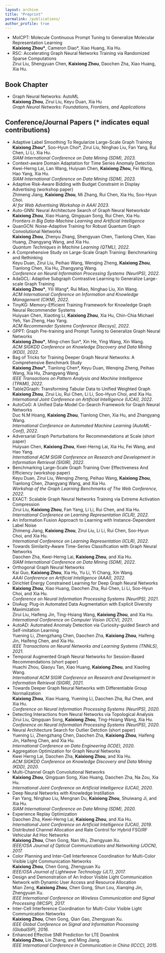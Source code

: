 ```yaml
---
layout: archive
title: "Preprint"
permalink: /publications/
author_profile: true
---
```


<ul>
<li>MolCPT: Molecule Continuous Prompt Tuning to Generalize Molecular Representation Learning<br />
<b>Kaixiong Zhou*</b>, Cameron Diao*, Xiao Huang, Xia Hu.<br /></li>

<li>RSC: Accelerating Graph Neural Networks Training via Randomized Sparse Computations<br />
Zirui Liu, Shengyuan Chen, <b>Kaixiong Zhou</b>, Daochen Zha, Xiao Huang, Xia Hu.<br /></li>
</ul>

## Book Chapter
<ul>
<li>Graph Neural Networks: AutoML<br />
<b>Kaixiong Zhou</b>, Zirui Liu, Keyu Duan, Xia Hu<br />
<i>Graph Neural Networks: Foundations, Frontiers, and Applications</i><br /></li>
</ul>

## Conference/Journal Papers (* indicates equal contributions)
<ul><li> Adaptive Label Smoothing To Regularize Large-Scale Graph Training<br />
<b>Kaixiong Zhou*</b>, Soo-Hyun Choi*, Zirui Liu, Ninghao Liu, Fan Yang, Rui Chen, Li Li, Xia Hu.<br />
<i>SIAM International Conference on Data Mining (SDM), 2023.</i><br /></li>

<li> Context-aware Domain Adaptation for Time Series Anomaly Detection<br />
Kwei-Herng Lai, Lan Wang, Huiyuan Chen, <b>Kaixiong Zhou</b>, Fei Wang, Hao Yang, Xia Hu.<br />
<i>SIAM International Conference on Data Mining (SDM), 2023.</i><br /></li>

<li> Adaptive Risk-Aware Bidding with Budget Constraint in Display Advertising (workshop paper)<br />
Zhimeng Jiang, <b>Kaixiong Zhou</b>, Mi Zhang, Rui Chen, Xia Hu, Soo-Hyun Choi.<br />
<i>AI for Web Advertising Workshop in AAAI 2023.</i><br /></li>

<li> Auto-GNN: Neural Architecture Search of Graph Neural Networksbr<br />
<b>Kaixiong Zhou</b>,  Xiao Huang, Qingquan Song, Rui Chen, Xia Hu.<br />
<i>Frontiers in Big Data-Machine Learning and Artificial Intelligence</i><br /></li>

<li> QuanGCN: Noise-Adaptive Training for Robust Quantum Graph Convolutional Networks<br />
<b>Kaixiong Zhou</b>, Zhenyu Zhang, Shengyuan Chen, Tianlong Chen, Xiao Huang, Zhangyang Wang, and Xia Hu.<br />
<i>Quantum Techniques in Machine Learning (QTML), 2022.</i><br /></li>

<li> A Comprehensive Study on Large-Scale Graph Training: Benchmarking and Rethinking<br />
Keyu Duan, Zirui Liu, Peihao Wang, Wenqing Zheng, <b>Kaixiong Zhou</b>, Tianlong Chen, Xia Hu, Zhangyang Wang.<br />
<i>Conference on Neural Information Processing Systems (NeurIPS), 2022.</i><br /></li>

<li> AdaGCL: Adaptive Subgraph Contrastive Learning to Generalize Large-scale Graph Training<br />
<b>Kaixiong Zhou*</b>, Yili Wang*, Rui Miao, Ninghao Liu, Xin Wang.<br />
<i>ACM International Conference on Information and Knowledge Management (CIKM), 2022.</i><br /></li>

<li> TinyKG: Memory-Efficient Training Framework for Knowledge Graph Neural Recommender
Systems<br />
Huiyuan Chen, Xiaoting Li, <b>Kaixiong Zhou</b>, Xia Hu, Chin-Chia Michael Yeh, Yan Zheng, Hao Yang.<br />
<i>ACM Recommender Systems Conference (Recsys), 2022.</i><br /></li>

<li> GPPT: Graph Pre-training and Prompt Tuning to Generalize Graph Neural Networks<br />
<b>Kaixiong Zhou*</b>, Ming-chen Sun*, Xin He,  Ying Wang, Xin Wang.<br />
<i>ACM SIGKDD Conference on Knowledge Discovery and Data Mining (KDD), 2022.</i><br /></li>

<li> Bag of Tricks for Training Deeper Graph Neural Networks: A Comprehensive Benchmark Study<br />
<b>Kaixiong Zhou*</b>, Tianlong Chen*, Keyu Duan, Wenqing Zheng, Peihao Wang, Xia Hu, Zhangyang Wang.<br />
<i>IEEE Transactions on Pattern Analysis and Machine Intelligence (TPAMI), 2022.</i><br /></li>

<li> Table2Graph: Transforming Tabular Data to Unified Weighted Graph<br />
<b>Kaixiong Zhou</b>, Zirui Liu, Rui Chen, Li Li, Soo-Hyun Choi, and Xia Hu.<br />
<i>International Joint Conference on Artificial Intelligence (IJCAI), 2022.</i><br /></li>

<li> AutoCoG: A Unified Data-Model Co-Search Framework for Graph Neural Networks<br />
Duc N.M Hoang, <b>Kaixiong Zhou</b>, Tianlong Chen, Xia Hu, and Zhangyang Wang.<br />
<i>International Conference on Automated Machine Learning (AutoML-Conf), 2022.</i><br /></li>

<li> Adversarial Graph Perturbations for Recommendations at Scale (short paper)<br />
Huiyuan Chen, <b>Kaixiong Zhou</b>, Kwei-Herng Lai, Xia Hu, Fei Wang, and Hao Yang.<br />
<i>International ACM SIGIR Conference on Research and Development in Information Retrieval (SIGIR), 2022.</i><br /></li>

<li> Benchmarking Large-Scale Graph Training Over Effectiveness And Efficiency (workshop paper)<br />
Keyu Duan, Zirui Liu, Wenqing Zheng, Peihao Wang, <b>Kaixiong Zhou</b>, Tianlong Chen, Zhangyang Wang, and Xia Hu.<br />
<i>Workshop of the Graph Learning Benchmarks of The Web Conference, 2022.</i><br /></li>

<li> EXACT: Scalable Graph Neural Networks Training via Extreme Activation Compression<br />
Zirui Liu, <b>Kaixiong Zhou</b>, Fan Yang, Li Li, Rui Chen, and Xia Hu.<br />
<i>International Conference on Learning Representation (ICLR), 2022.</i><br /></li>

<li> An Information Fusion Approach to Learning with Instance-Dependent Label Noise<br />
Zhimeng Jiang, <b>Kaixiong Zhou</b>, Zirui Liu, Li Li, Rui Chen, Soo-Hyun Choi, and Xia Hu.<br />
<i>International Conference on Learning Representation (ICLR), 2022.</i><br /></li>

<li> Towards Similarity-Aware Time-Series Classification with Graph Neural Networks<br />
Daochen Zha, Kwei-Herng Lai, <b>Kaixiong Zhou</b>, and Xia Hu.<br />
<i>SIAM International Conference on Data Mining (SDM), 2022.</i><br /></li>

<li> Orthogonal Graph Neural Networks<br />
Kai Guo, <b>Kaixiong Zhou</b>, Xia Hu, Yu Li, Yi Chang, Xin Wang.<br />
<i>AAAI Conference on Artificial Intelligence (AAAI), 2022.</i><br /></li>

<li> Dirichlet Energy Constrained Learning for Deep Graph Neural Networks<br />
<b>Kaixiong Zhou</b>, Xiao Huang,  Daochen Zha, Rui Chen, Li Li, Soo-Hyun Choi, and Xia Hu.<br />
<i>Conference on Neural Information Processing Systems (NeurIPS), 2021.</i><br /></li>

<li> DivAug: Plug-in Automated Data Augmentation with Explicit Diversity Maximization<br />
Zirui Liu, Haifeng Jin, Ting-Hsiang Wang, <b>Kaixiong Zhou</b>, and Xia Hu.<br />
<i>International Conference on Computer Vision (ICCV), 2021.</i><br /></li>

<li> AutoAD: Automated Anomaly Detection via Curiosity-guided Search and Self-imitation Learning<br />
Yuening Li, Zhengzhang Chen, Daochen Zha, <b>Kaixiong Zhou</b>, Haifeng Jin, Haifeng Chen, and Xia Hu.<br />
<i>IEEE Transactions on Neural Networks and Learning Systems (TNNLS), 2021.</i><br /></li>

<li> Temporal Augmented Graph Neural Networks for Session-Based Recommendations (short paper)<br />
Huachi Zhou, Qiaoyu Tan, Xiao Huang, <b>Kaixiong Zhou</b>, and Xiaoling Wang.<br />
<i>International ACM SIGIR Conference on Research and Development in Information Retrieval (SIGIR), 2021.</i><br /></li>

<li> Towards Deeper Graph Neural Networks with Differentiable Group Normalization<br />
<b>Kaixiong Zhou</b>, Xiao Huang, Yuening Li, Daochen Zha, Rui Chen, and Xia Hu.<br />
<i>Conference on Neural Information Processing Systems (NeurIPS), 2020.</i><br /></li>

<li> Detecting Interactions from Neural Networks via Topological Analysis<br />
Zirui Liu, Qingquan Song, <b>Kaixiong Zhou</b>, Ting-Hsiang Wang, Xia Hu.<br />
<i>Conference on Neural Information Processing Systems (NeurIPS), 2020.</i><br /></li>

<li> Neural Architecture Search for Outlier Detction (short paper)<br />
Yuening Li, Zhengzhang Chen, Daochen Zha, <b>Kaixiong Zhou</b>, Haifeng Jin, Haifeng Chen, and Xia Hu.<br />
<i>International Conference on Data Engineering (ICDE), 2020.</i><br /></li>

<li> Aggregation Optimization for Graph Neural Networks<br />
Kwei Herng Lai, Daochen Zha, <b>Kaixiong Zhou</b>, and Xia Hu.<br />
<i>ACM SIGKDD Conference on Knowledge Discovery and Data Mining (KDD), 2020.</i><br /></li>

<li> Multi-Channel Graph Convolutional Networks<br />
<b>Kaixiong Zhou</b>, Qingquan Song, Xiao Huang, Daochen Zha, Na Zou, Xia Hu.<br />
<i>International Joint Conference on Artificial Intelligence (IJCAI), 2020.</i><br /></li>

<li> Deep Neural Networks with Knowledge Instillation<br />
Fan Yang, Ninghao Liu, Mengnan Du, <b>Kaixiong Zhou</b>, Shuiwang Ji, and Xia Hu.<br />
<i>SIAM International Conference on Data Mining (SDM), 2020.</i><br /></li>

<li> Experience Replay Optimization<br />
Daochen Zha, Kwei-Herng Lai, <b>Kaixiong Zhou</b>, and Xia Hu.<br />
<i>International Joint Conference on Artificial Intelligence (IJCAI), 2019.</i><br /></li>

<li> Distributed Channel Allocation and Rate Control for Hybrid FSO/RF Vehicular Ad Hoc Networks<br />
<b>Kaixiong Zhou</b>, Chen Gong, Nan Wu, Zhengyuan Xu.<br />
<i>IEEE/OSA Journal of Optical Communications and Networking (JOCN), 2017.</i><br /></li>

<li> Color Planning and Inter-Cell Interference Coordination for Multi-Color Visible Light Communication Networks<br />
<b>Kaixiong Zhou</b>, Chen Gong, Zhengyuan Xu<br />
<i>IEEE/OSA Journal of Lightwave Technology (JLT), 2017.</i><br /></li>


<li> Design and Demonstration of An Indoor Visible Light Communication Network with Dynamic User Access and Resource Allocation<br />
Mian Zeng, <b>Kaixiong Zhou</b>, Chen Gong, Shun Lou, Xianqing Jin, Zhengyuan Xu.<br />
<i>IEEE International Conference on Wireless Communication and Signal Processing (WCSP), 2017.</i><br /></li>

<li>  Inter-Cell Interference Coordination for Multi-Color Visible Light Communication Networks<br />
<b>Kaixiong Zhou</b>, Chen Gong, Qian Gao, Zhengyuan Xu.<br />
<i>IEEE Global Conference on Signal and Information Processing (GlobalSIP), 2016.</i><br /></li>

<li> Enhanced Effective SNR Prediction for LTE Downlink<br />
<b>Kaixiong Zhou</b>, Lin Zhang, and Ming Jiang.<br />
<i>IEEE International Conference in Communication in China (ICCC), 2015.</i><br /></li>
</ul>
